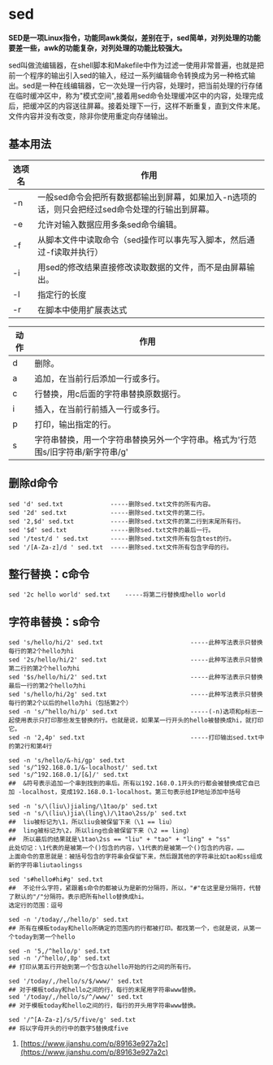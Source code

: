 # sed

**SED是一项Linux指令，功能同awk类似，差别在于，sed简单，对列处理的功能要差一些，awk的功能复杂，对列处理的功能比较强大。**

sed叫做流编辑器，在shell脚本和Makefile中作为过滤一使用非常普遍，也就是把前一个程序的输出引入sed的输入，经过一系列编辑命令转换成为另一种格式输出。sed是一种在线编辑器，它一次处理一行内容，处理时，把当前处理的行存储在临时缓冲区中，称为"模式空间",接着用sed命令处理缓冲区中的内容，处理完成后，把缓冲区的内容送往屏幕。接着处理下一行，这样不断重复，直到文件末尾。文件内容并没有改变，除非你使用重定向存储输出。

## 基本用法

| 选项名 |       作用      |
|-------|----------------|
| -n    | 一般sed命令会把所有数据都输出到屏幕，如果加入-n选项的话，则只会把经过sed命令处理的行输出到屏幕。             |
| -e	| 允许对输入数据应用多条sed命令编辑。  |
| -f	| 从脚本文件中读取命令（sed操作可以事先写入脚本，然后通过-f读取并执行）|
| -i	| 用sed的修改结果直接修改读取数据的文件，而不是由屏幕输出。  |
| -l	| 指定行的长度            |
| -r	| 在脚本中使用扩展表达式     |

| 动作   |       作用      |
|-------|----------------|
| d     | 删除。              |
| a     | 追加，在当前行后添加一行或多行。              |
| c	    | 行替换，用c后面的字符串替换原数据行。  |
| i	    | 插入，在当前行前插入一行或多行。     |
| p	    | 打印，输出指定的行。  |
| s	    | 字符串替换，用一个字符串替换另外一个字符串。格式为'行范围s/旧字符串/新字符串/g'             |

## 删除d命令

```
sed 'd' sed.txt   	 		-----删除sed.txt文件的所有内容。
sed '2d' sed.txt   	 		-----删除sed.txt文件的第二行。
sed '2,$d' sed.txt	 		-----删除sed.txt文件的第二行到末尾所有行。
sed '$d' sed.txt	 		-----删除sed.txt文件的最后一行。
sed '/test/d ' sed.txt		-----删除sed.txt文件所有包含test的行。
sed '/[A-Za-z]/d ' sed.txt	-----删除sed.txt文件所有包含字母的行。
```

## 整行替换：c命令

```
sed '2c hello world' sed.txt    -----将第二行替换成hello world
```

## 字符串替换：s命令

```
sed 's/hello/hi/2' sed.txt                        -----此种写法表示只替换每行的第2个hello为hi
sed '2s/hello/hi/2' sed.txt                       -----此种写法表示只替换第二行的第2个hello为hi
sed '$s/hello/hi/2' sed.txt                       -----此种写法表示只替换最后一行的第2个hello为hi
sed 's/hello/hi/2g' sed.txt                       -----此种写法表示只替换每行的第2个以后的hello为hi（包括第2个）
sed -n 's/^hello/hi/p' sed.txt			          -----(-n)选项和p标志一起使用表示只打印那些发生替换的行。也就是说，如果某一行开头的hello被替换成hi，就打印它。
sed -n '2,4p' sed.txt                             -----打印输出sed.txt中的第2行和第4行

sed -n 's/hello/&-hi/gp' sed.txt
sed 's/^192.168.0.1/&-localhost/' sed.txt	
sed 's/^192.168.0.1/[&]/' sed.txt	
##  &符号表示追加一个串到找到的串后。所有以192.168.0.1开头的行都会被替换成它自已加 -localhost，变成192.168.0.1-localhost。第三句表示给IP地址添加中括号

sed -n 's/\(liu\)jialing/\1tao/p' sed.txt
sed -n 's/\(liu\)jia\(ling\)/\1tao\2ss/p' sed.txt
##  liu被标记为\1，所以liu会被保留下来（\1 == liu）
##  ling被标记为\2，所以ling也会被保留下来（\2 == ling）
##  所以最后的结果就是\1tao\2ss == "liu" + "tao" + "ling" + "ss"
此处切记：\1代表的是被第一个()包含的内容，\1代表的是被第一个()包含的内容，……
上面命令的意思就是：被括号包含的字符串会保留下来，然后跟其他的字符串比如tao和ss组成新的字符串liutaolingss

sed 's#hello#hi#g' sed.txt
##  不论什么字符，紧跟着s命令的都被认为是新的分隔符，所以，"#"在这里是分隔符，代替了默认的"/"分隔符。表示把所有hello替换成hi。
选定行的范围：逗号

sed -n '/today/,/hello/p' sed.txt
## 所有在模板today和hello所确定的范围内的行都被打印。都找第一个，也就是说，从第一个today到第一个hello

sed -n '5,/^hello/p' sed.txt
sed -n '/^hello/,8p' sed.txt
## 打印从第五行开始到第一个包含以hello开始的行之间的所有行。

sed '/today/,/hello/s/$/www/' sed.txt
## 对于模板today和hello之间的行，每行的末尾用字符串www替换。
sed '/today/,/hello/s/^/www/' sed.txt
## 对于模板today和hello之间的行，每行的开头用字符串www替换。

sed '/^[A-Za-z]/s/5/five/g' sed.txt
## 将以字母开头的行中的数字5替换成five
```

1. [https://www.jianshu.com/p/89163e927a2c](https://www.jianshu.com/p/89163e927a2c)